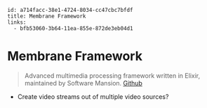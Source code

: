 
```
id: a714facc-38e1-4724-8034-cc47cbc7bfdf
title: Membrane Framework
links:
  - bfb53060-3b64-11ea-855e-872de3eb04d1
```

# Membrane Framework

> Advanced multimedia processing framework written in Elixir, maintained by Software Mansion. [Github][1]

* Create video streams out of multiple video sources?

[1]: https://github.com/membraneframework
